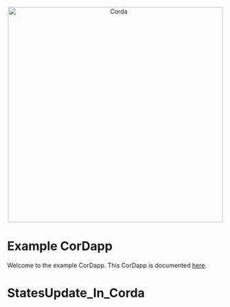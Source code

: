<p align="center">
  <img src="https://www.corda.net/wp-content/uploads/2016/11/fg005_corda_b.png" alt="Corda" width="500">
</p>

# Example CorDapp

Welcome to the example CorDapp. This CorDapp is documented [here](http://docs.corda.net/tutorial-cordapp.html).
# StatesUpdate_In_Corda
